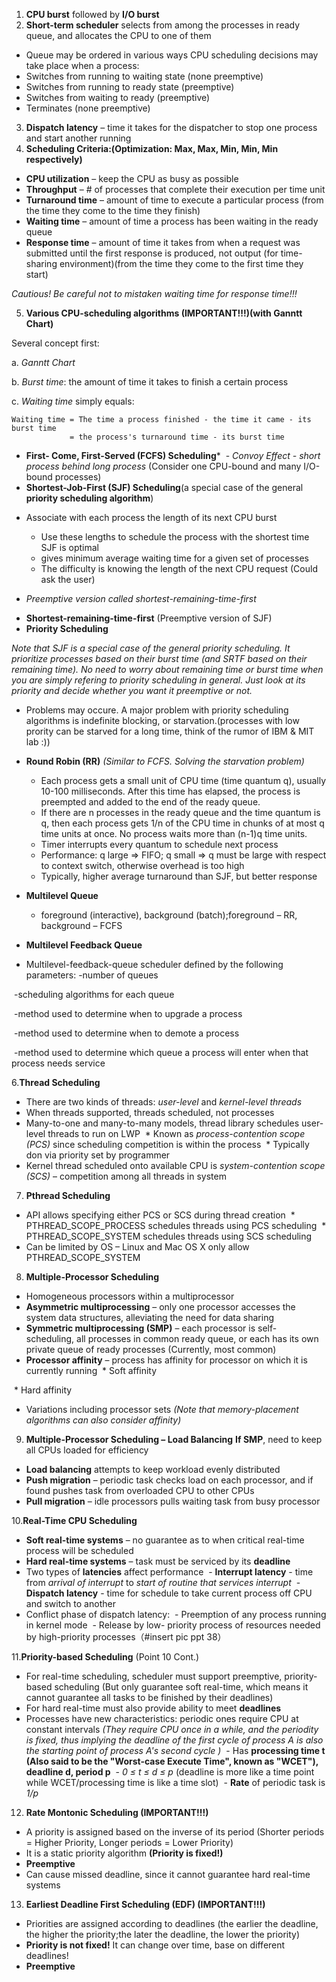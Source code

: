 1. **CPU burst** followed by **I/O burst**
2. **Short-term scheduler** selects from among the processes in ready queue, and allocates the CPU to one of them
* Queue may be ordered in various ways
CPU scheduling decisions may take place when a process:
* Switches from running to waiting state (none preemptive)
* Switches from running to ready state (preemptive)
* Switches from waiting to ready (preemptive)
* Terminates (none preemptive)
3. **Dispatch latency** – time it takes for the dispatcher to stop one process and start another running
4. **Scheduling Criteria:(Optimization: Max, Max, Min, Min, Min respectively)**
* **CPU utilization** – keep the CPU as busy as possible
* **Throughput** – # of processes that complete their execution per time unit
* **Turnaround time** – amount of time to execute a particular process (from the time they come to the time they finish)
* **Waiting time** – amount of time a process has been waiting in the ready queue 
* **Response time** – amount of time it takes from when a request was submitted until the first response is produced, not output (for time-sharing environment)(from the time they come to the first time they start)

*Cautious! Be careful not to mistaken waiting time for response time!!!*

5. **Various CPU-scheduling algorithms (IMPORTANT!!!)(with Ganntt Chart)**

Several concept first:

a. *Ganntt Chart*

b. *Burst time*: the amount of time it takes to finish a certain process

c. *Waiting time* simply equals: 

```
Waiting time = The time a process finished - the time it came - its burst time  
             = the process's turnaround time - its burst time
```

* **First- Come, First-Served (FCFS) Scheduling***
  - *Convoy Effect - short process behind long process* (Consider one CPU-bound and many I/O-bound processes)
* **Shortest-Job-First (SJF) Scheduling**(a special case of the general **priority scheduling algorithm**)
- Associate with each process the length of its next CPU burst
  - Use these lengths to schedule the process with the shortest time SJF is optimal
  
  - gives minimum average waiting time for a given set of processes
  
  - The difficulty is knowing the length of the next CPU request (Could ask the user)

- *Preemptive version called shortest-remaining-time-first*
* **Shortest-remaining-time-first** (Preemptive version of SJF)
* **Priority Scheduling**

 *Note that SJF is a special case of the general priority scheduling. It prioritize processes based on their burst time (and SRTF based on their remaining time). No need to worry about remaining time or burst time when you are simply refering to priority scheduling in general. Just look at its priority and decide whether you want it preemptive or not.*

  - Problems may occure. A major problem with priority scheduling algorithms is indefinite blocking, or starvation.(processes with low prority can be starved for a long time, think of the rumor of IBM & MIT lab :))
  
* **Round Robin (RR)** *(Similar to FCFS. Solving the starvation problem)*
  - Each process gets a small unit of CPU time (time quantum q), usually 10-100 milliseconds. After this time has elapsed, the process is preempted and added to the end of the ready queue.
  
  - If there are n processes in the ready queue and the time quantum is q, then each process gets 1/n of the CPU time in chunks of at most q time units at once. No process waits more than (n-1)q time units.
  
  - Timer interrupts every quantum to schedule next process
  
  - Performance: q large ⇒ FIFO; q small ⇒ q must be large with respect to context switch, otherwise overhead is too high
  
  - Typically, higher average turnaround than SJF, but better response
  
* **Multilevel Queue**
  - foreground (interactive), background (batch);foreground – RR, background – FCFS
* **Multilevel Feedback Queue**
- Multilevel-feedback-queue scheduler defined by the following parameters:
  -number of queues
  
  -scheduling algorithms for each queue
  
  -method used to determine when to upgrade a process
  
  -method used to determine when to demote a process
  
  -method used to determine which queue a process will enter when that process needs service
  
6.**Thread Scheduling**
* There are two kinds of threads: *user-level* and *kernel-level threads*
* When threads supported, threads scheduled, not processes
* Many-to-one and many-to-many models, thread library schedules user-level threads to run on LWP
  * Known as *process-contention scope (PCS)* since scheduling competition is within the process
  * Typically don via priority set by programmer
* Kernel thread scheduled onto available CPU is *system-contention scope (SCS)* – competition among all threads in system

7. **Pthread Scheduling**
* API allows specifying either PCS or SCS during thread creation
  * PTHREAD_SCOPE_PROCESS schedules threads using PCS scheduling
  * PTHREAD_SCOPE_SYSTEM schedules threads using SCS scheduling
* Can be limited by OS – Linux and Mac OS X only allow PTHREAD_SCOPE_SYSTEM

8. **Multiple-Processor Scheduling**

* Homogeneous processors within a multiprocessor
* **Asymmetric multiprocessing** – only one processor accesses the system data structures, alleviating the need for data sharing
* **Symmetric multiprocessing (SMP)** – each processor is self- scheduling, all processes in common ready queue, or each has its own private queue of ready processes (Currently, most common)
* **Processor affinity** – process has affinity for processor on which it is currently running
  * Soft affinity
  
  * Hard affinity
  
  * Variations including processor sets
*(Note that memory-placement algorithms can also consider affinity)*

9. **Multiple-Processor Scheduling – Load Balancing**
**If SMP**, need to keep all CPUs loaded for efficiency
* **Load balancing** attempts to keep workload evenly distributed
* **Push migration** – periodic task checks load on each processor, and if found pushes task from overloaded CPU to other CPUs
* **Pull migration** – idle processors pulls waiting task from busy processor

10.**Real-Time CPU Scheduling**
* **Soft real-time systems** – no guarantee as to when critical real-time process will be scheduled
* **Hard real-time systems** – task must be serviced by its **deadline**
* Two types of **latencies** affect performance
  - **Interrupt latency** - time from *arrival of interrupt* to *start of routine that services interrupt*
  - **Dispatch latency** - time for schedule to take current process off CPU and switch to another
* Conflict phase of dispatch latency:
  - Preemption of any process running in kernel mode
  - Release by low- priority process of resources needed by high-priority processes（#insert pic ppt 38）
  
11.**Priority-based Scheduling** (Point 10 Cont.)
* For real-time scheduling, scheduler must support preemptive, priority-based scheduling (But only guarantee soft real-time, which means it cannot guarantee all tasks to be finished by their deadlines)
* For hard real-time must also provide ability to meet **deadlines**
* Processes have new characteristics: periodic ones require CPU at constant intervals *(They require CPU once in a while, and the periodity is fixed, thus implying the deadline of the first cycle of process A is also the starting point of process A's second cycle )*
  - Has **processing time t (Also said to be the "Worst-case Execute Time", known as "WCET"), deadline d, period p**
  - *0 ≤ t ≤ d ≤ p* (deadline is more like a time point while WCET/processing time is like a time slot)
  - **Rate** of periodic task is *1/p*
  
12. **Rate Montonic Scheduling (IMPORTANT!!!)**
* A priority is assigned based on the inverse of its period (Shorter periods = Higher Priority, Longer periods = Lower Priority)
* It is a static priority algorithm **(Priority is fixed!)**
* **Preemptive**
* Can cause missed deadline, since it cannot guarantee hard real-time systems
  
13. **Earliest Deadline First Scheduling (EDF) (IMPORTANT!!!)**
* Priorities are assigned according to deadlines (the earlier the deadline, the higher the priority;the later the deadline, the lower the priority)
* **Priority is not fixed!** It can change over time, base on different deadlines!
* **Preemptive**


